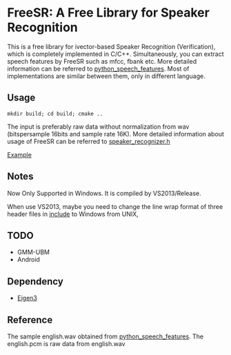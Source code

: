 # FreeSR: A Free Library for Speaker Recognition
This is a free library for ivector-based Speaker Recognition (Verification), which is completely implemented in C/C++. Simultaneously, you can extract speech features by FreeSR such as mfcc, fbank etc. More detailed information can be referred to [python_speech_features](https://github.com/jameslyons/python_speech_features). Most of implementations are similar between them, only in different language.


## Usage
```
mkdir build; cd build; cmake ..
```
The input is preferably raw data without normalization from wav (bitspersample 16bits and sample rate 16K).
More detailed information about usage of FreeSR can be referred to [speaker_recognizer.h](/include/speaker_recognizer.h)

[Example](/example/freesr-example.cc)

## Notes
Now Only Supported in Windows. It is compiled by VS2013/Release.

When use VS2013, maybe you need to change the line wrap format of three header files in [include](/include/speaker_recognizer.h) to Windows from UNIX,

## TODO
+ GMM-UBM
+ Android

## Dependency
+ [Eigen3](http://eigen.tuxfamily.org/index.php?title=Main_Page)


## Reference
The sample english.wav obtained from [python_speech_features](https://github.com/jameslyons/python_speech_features).
The english.pcm is raw data from english.wav
